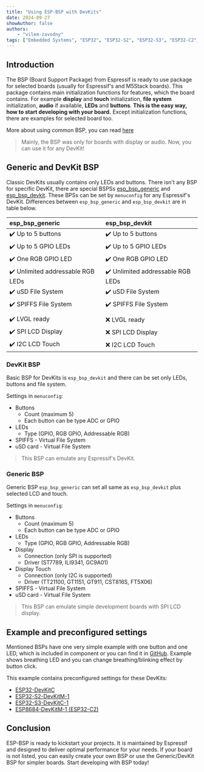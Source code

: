 ```yaml
---
title: "Using ESP-BSP with DevKits"
date: 2024-09-27
showAuthor: false
authors:
    - "vilem-zavodny"
tags: ["Embedded Systems", "ESP32", "ESP32-S2", "ESP32-S3", "ESP32-C2", "Espressif", "BSP", "DevKit"]
---
```


## Introduction

The BSP (Board Support Package) from Espressif is ready to use package for selected boards (usually for Espressif's and M5Stack boards). This package contains main initialization functions for features, which the board contains. For example **display** and **touch** initialization, **file system** initialization, **audio** if available, **LEDs** and **buttons**. **This is the easy way, how to start developing with your board.** Except initialization functions, there are examples for selected board too.

More about using common BSP, you can read [here](https://developer.espressif.com/blog/simplify-embedded-projects-with-esp-bsp/)

> Mainly, the BSP was only for boards with display or audio. Now, you can use it for any DevKit!

## Generic and DevKit BSP

Classic DevKits usually contains only LEDs and buttons. There isn't any BSP for specific DevKit, there are special BSPSs [esp_bsp_generic](https://components.espressif.com/components/espressif/esp_bsp_generic) and [esp_bsp_devkit](https://components.espressif.com/components/espressif/esp_bsp_devkit). These BPSs can be set by `menuconfig` for any Espressif's DevKit. Differences between `esp_bsp_generic` and `esp_bsp_devkit` are in table below.

|         esp_bsp_generic                           |          esp_bsp_devkit                           |
| :------------------------------------------------ | :------------------------------------------------ |
| :heavy_check_mark: Up to 5 buttons                | :heavy_check_mark: Up to 5 buttons                |
| :heavy_check_mark: Up to 5 GPIO LEDs              | :heavy_check_mark: Up to 5 GPIO LEDs              |
| :heavy_check_mark: One RGB GPIO LED               | :heavy_check_mark: One RGB GPIO LED               |
| :heavy_check_mark: Unlimited addressable RGB LEDs | :heavy_check_mark: Unlimited addressable RGB LEDs |
| :heavy_check_mark: uSD File System                | :heavy_check_mark: uSD File System                |
| :heavy_check_mark: SPIFFS File System             | :heavy_check_mark: SPIFFS File System             |
|                                                   |                                                   |
| :heavy_check_mark: LVGL ready                     | :x: LVGL ready                                    |
| :heavy_check_mark: SPI LCD Display                | :x: SPI LCD Display                               |
| :heavy_check_mark: I2C LCD Touch                  | :x: I2C LCD Touch                                 |

### DevKit BSP

Basic BSP for DevKits is `esp_bsp_devkit` and there can be set only LEDs, buttons and file system.

Settings in `menuconfig`:

- Buttons
  - Count (maximum 5)
  - Each button can be type ADC or GPIO
- LEDs
  - Type (GPIO, RGB GPIO, Addressable RGB)
- SPIFFS - Virtual File System
- uSD card - Virtual File System

> This BSP can emulate any Espressif's DevKit.

### Generic BSP

Generic BSP `esp_bsp_generic` can set all same as `esp_bsp_devkit` plus selected LCD and touch.

Settings in `menuconfig`:

- Buttons
  - Count (maximum 5)
  - Each button can be type ADC or GPIO
- LEDs
  - Type (GPIO, RGB GPIO, Addressable RGB)
- Display
  - Connection (only SPI is supported)
  - Driver (ST7789, ILI9341, GC9A01)
- Display Touch
  - Connection (only I2C is supported)
  - Driver (TT21100, GT1151, GT911, CST816S, FT5X06)
- SPIFFS - Virtual File System
- uSD card - Virtual File System

> This BSP can emulate simple development boards with SPI LCD display.

## Example and preconfigured settings

Mentioned BSPs have one very simple example with one button and one LED, which is included in component or you can find it in [GitHub](https://github.com/espressif/esp-bsp/tree/master/examples/generic_button_led). Example shows breathing LED and you can change breathing/blinking effect by button click.

This example contains preconfigured settings for these DevKits:

- [ESP32-DevKitC](https://docs.espressif.com/projects/esp-idf/en/latest/esp32/hw-reference/esp32/get-started-devkitc.html)
- [ESP32-S2-DevKitM-1](https://docs.espressif.com/projects/espressif-esp-dev-kits/en/latest/esp32s2/esp32-s2-devkitm-1/index.html)
- [ESP32-S3-DevKitC-1](https://docs.espressif.com/projects/esp-idf/en/latest/esp32s3/hw-reference/esp32s3/user-guide-devkitc-1.html)
- [ESP8684-DevKitM-1 (ESP32-C2)](https://docs.espressif.com/projects/espressif-esp-dev-kits/en/latest/esp8684/esp8684-devkitm-1/index.html)

## Conclusion

ESP-BSP is ready to kickstart your projects. It is maintained by Espressif and designed to deliver optimal performance for your needs. If your board is not listed, you can easily create your own BSP or use the Generic/DevKit BSP for simpler boards. Start developing with BSP today!

